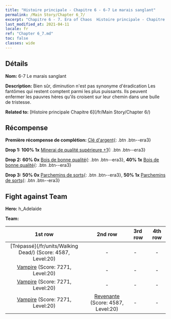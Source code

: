 ```yaml
---
title: "Histoire principale - Chapitre 6 - 6-7 Le marais sanglant"
permalink: /Main Story/Chapter 6_7/
excerpt: "Chapitre 6 - 7. Era of Chaos  Histoire principale - Chapitre 6_7. 6-7 Le marais sanglant"
last_modified_at: 2021-04-11
locale: fr
ref: "Chapter 6_7.md"
toc: false
classes: wide
---
```


## Détails

 **Nom:** 6-7 Le marais sanglant

 **Description:** Bien sûr, diminution n'est pas synonyme d'éradication Les fantômes qui restent comptent parmi les plus puissants. Ils peuvent enfermer les pauvres hères qu'ils croisent sur leur chemin dans une bulle de tristesse.

 **Related to:** [Histoire principale Chapitre 6](/fr/Main Story/Chapter 6/)

## Récompense

 **Première récompense de complétion:** [Clé d'argent](/fr/Items/con_693/){: .btn .btn--era3}

 **Drop 1:** **100% 1x** [Minerai de qualité supérieure +1](/fr/Items/mat_19/){: .btn .btn--era3}

 **Drop 2:** **60% 0x** [Bois de bonne qualité](/fr/Items/mat_13/){: .btn .btn--era3}, **40% 1x** [Bois de bonne qualité](/fr/Items/mat_13/){: .btn .btn--era3}

 **Drop 3:** **50% 0x** [Parchemins de sorts](/fr/Items/con_694/){: .btn .btn--era3}, **50% 1x** [Parchemins de sorts](/fr/Items/con_694/){: .btn .btn--era3}


## Fight against Team
 **Hero:** h_Adelaide

 **Team:**


  | 1st row | 2nd row | 3rd row | 4th row |
  |:----:|:----:|:----|:----:|
  | [Trépassé](/fr/units/Walking Dead/) (Score: 4587, Level:20)  | - | - | - |
  | [Vampire](/fr/units/Vampire/) (Score: 7271, Level:20)  | - | - | - |
  | [Vampire](/fr/units/Vampire/) (Score: 7271, Level:20)  | - | - | - |
  | [Vampire](/fr/units/Vampire/) (Score: 7271, Level:20)  | [Revenante](/fr/units/Wight/) (Score: 4587, Level:20)  | - | - |


